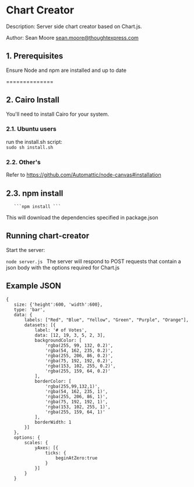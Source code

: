 # Chart Creator

Description:  Server side chart creator based on Chart.js.

Author: Sean Moore sean.moore@thoughtexpress.com




## 1.   Prerequisites

Ensure Node and npm are installed and up to date

==============


## 2.   Cairo Install

You'll need to install Cairo for your system. 

###  2.1.   Ubuntu users

run the install.sh script:	
        ```sudo sh install.sh```

### 2.2.     Other's

Refer to https://github.com/Automattic/node-canvas#installation

## 	2.3.    npm install
	   ```npm install ```

This will download the dependencies specified in package.json



## Running chart-creator

Start the server:		

 ```node server.js ```
The server will respond to POST requests that contain a json body with the options required for Chart.js

## Example JSON

 ```
 {
    size: {'height':600, 'width':600},
    type: 'bar',
    data: {
        labels: ["Red", "Blue", "Yellow", "Green", "Purple", "Orange"],
        datasets: [{
            label: '# of Votes',
            data: [12, 19, 3, 5, 2, 3],
            backgroundColor: [
                'rgba(255, 99, 132, 0.2)',
                'rgba(54, 162, 235, 0.2)',
                'rgba(255, 206, 86, 0.2)',
                'rgba(75, 192, 192, 0.2)',
                'rgba(153, 102, 255, 0.2)',
                'rgba(255, 159, 64, 0.2)'
            ],
            borderColor: [
                'rgba(255,99,132,1)',
                'rgba(54, 162, 235, 1)',
                'rgba(255, 206, 86, 1)',
                'rgba(75, 192, 192, 1)',
                'rgba(153, 102, 255, 1)',
                'rgba(255, 159, 64, 1)'
            ],
            borderWidth: 1
        }]
    },
    options: {
        scales: {
            yAxes: [{
                ticks: {
                    beginAtZero:true
                }
            }]
        }
    }
 
  ```

